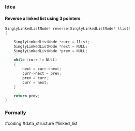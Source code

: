 ### Idea
#### Reverse a linked list using 3 pointers
```c
SinglyLinkedListNode* reverse(SinglyLinkedListNode* llist) 
{

	SinglyLinkedListNode *curr = llist;
	SinglyLinkedListNode *next = NULL;
	SinglyLinkedListNode *prev = NULL;
	
	while (curr != NULL)
	{
		next = curr->next;
		curr->next = prev;
		prev = curr;
		curr = next;
	}

	return prev;
}
```

### Formally

#coding #data_structure #linked_list



